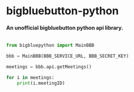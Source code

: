 # bigbluebutton-python
#### An unofficial bigbluebutton python api library.
```python

from bigbluepython import MainBBB

bbb = MainBBB(BBB_SERVICE_URL, BBB_SECRET_KEY)

meetings = bbb.api.getMeetings()

for i in meetings:
    print(i.meetingID)

```